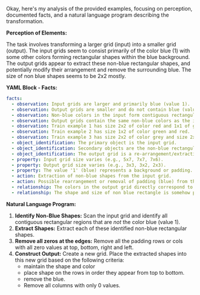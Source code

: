 Okay, here's my analysis of the provided examples, focusing on perception, documented facts, and a natural language program describing the transformation.

**Perception of Elements:**

The task involves transforming a larger grid (input) into a smaller grid (output). The input grids seem to consist primarily of the color blue (1) with some other colors forming rectangular shapes within the blue background. The output grids appear to extract these non-blue rectangular shapes, and potentially modify their arrangement and remove the surrounding blue. The size of non blue shapes seems to be 2x2 mostly.

**YAML Block - Facts:**


```yaml
facts:
  - observation: Input grids are larger and primarily blue (value 1).
  - observation: Output grids are smaller and do not contain blue (value 1).
  - observation: Non-blue colors in the input form contiguous rectangular shapes.
  - observation: Output grids contain the same non-blue colors as the input.
  - observation: Train example 1 has size 2x2 of color red and 1x1 of green.
  - observation: Train example 2 has size 1x2 of color green and red.
  - observation: Train example 3 has size 2x2 of color grey and size 2x2 of color magenta.
  - object_identification: The primary object is the input grid.
  - object_identification: Secondary objects are the non-blue rectangular shapes within the input grid.
  - object_identification: The output grid is a re-arrangement/extraction of the secondary objects.
  - property: Input grid size varies (e.g., 5x7, 7x7, 7x6).
  - property: Output grid size varies (e.g., 3x3, 3x2, 2x3).
  - property: The value '1' (blue) represents a background or padding.
  - action: Extraction of non-blue shapes from the input grid.
  - action: Possible rearrangement or removal of padding (blue) from the extracted shapes.
  - relationship: The colors in the output grid directly correspond to colors in the input.
  - relationship: The shape and size of non blue rectangle is somehow perserved.
```


**Natural Language Program:**

1.  **Identify Non-Blue Shapes:** Scan the input grid and identify all contiguous rectangular regions that are *not* the color blue (value 1).
2.  **Extract Shapes:** Extract each of these identified non-blue rectangular shapes.
3. **Remove all zeros at the edges:** Remove all the padding rows or cols with all zero values at top, bottom, right and left.
4.  **Construct Output:** Create a new grid. Place the extracted shapes into this new grid based on the following criteria:
    - maintain the shape and color
    - place shape on the rows in order they appear from top to bottom.
    - remove the blue.
    - Remove all columns with only 0 values.

